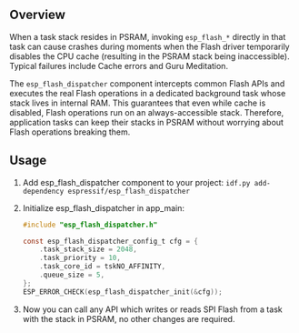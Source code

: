 ## Overview

When a task stack resides in PSRAM, invoking `esp_flash_*` directly in that task can cause crashes during moments when the Flash driver temporarily disables the CPU cache (resulting in the PSRAM stack being inaccessible). Typical failures include Cache errors and Guru Meditation.

The `esp_flash_dispatcher` component intercepts common Flash APIs and executes the real Flash operations in a dedicated background task whose stack lives in internal RAM. This guarantees that even while cache is disabled, Flash operations run on an always-accessible stack. Therefore, application tasks can keep their stacks in PSRAM without worrying about Flash operations breaking them.

## Usage

1. Add esp_flash_dispatcher component to your project: `idf.py add-dependency espressif/esp_flash_dispatcher`
2. Initialize esp_flash_dispatcher in app_main:

    ```c
    #include "esp_flash_dispatcher.h"
    
    const esp_flash_dispatcher_config_t cfg = {
        .task_stack_size = 2048,
        .task_priority = 10,
        .task_core_id = tskNO_AFFINITY,
        .queue_size = 5,
    };
    ESP_ERROR_CHECK(esp_flash_dispatcher_init(&cfg));
    ```
    
3. Now you can call any API which writes or reads SPI Flash from a task with the stack in PSRAM, no other changes are required.

